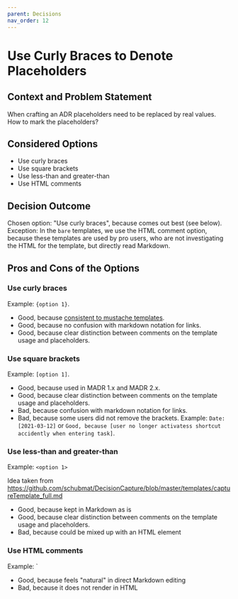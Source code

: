 ```yaml
---
parent: Decisions
nav_order: 12
---
```

# Use Curly Braces to Denote Placeholders

## Context and Problem Statement

When crafting an ADR placeholders need to be replaced by real values.
How to mark the placeholders?

## Considered Options

* Use curly braces
* Use square brackets
* Use less-than and greater-than
* Use HTML comments

## Decision Outcome

Chosen option: "Use curly braces", because comes out best (see below).
Exception: In the `bare` templates, we use the HTML comment option, because these templates are used by pro users, who are not investigating the HTML for the template, but directly read Markdown.

## Pros and Cons of the Options

### Use curly braces

Example: `{option 1}`.

* Good, because [consistent to mustache templates](https://krasimirtsonev.com/blog/article/markdown-smart-placeholders).
* Good, because no confusion with markdown notation for links.
* Good, because clear distinction between comments on the template usage and placeholders.

### Use square brackets

Example: `[option 1]`.

* Good, because used in MADR 1.x and MADR 2.x.
* Good, because clear distinction between comments on the template usage and placeholders.
* Bad, because confusion with markdown notation for links.
* Bad, because some users did not remove the brackets. Example: `Date: [2021-03-12]` or `Good, because [user no longer activatess shortcut accidently when entering task]`.

### Use less-than and greater-than

Example: `<option 1>`

Idea taken from <https://github.com/schubmat/DecisionCapture/blob/master/templates/captureTemplate_full.md>

* Good, because kept in Markdown as is
* Good, because clear distinction between comments on the template usage and placeholders.
* Bad, because could be mixed up with an HTML element

### Use HTML comments

Example: `<!-- option 1 -->

* Good, because feels "natural" in direct Markdown editing
* Bad, because it does not render in HTML
